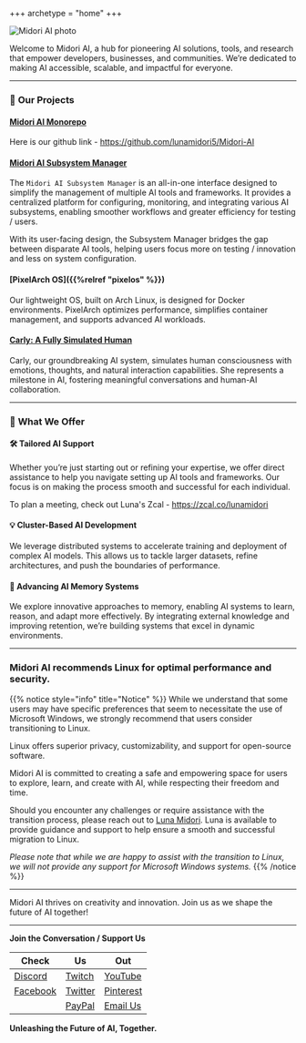 
+++
archetype = "home"
+++

![Midori AI photo](https://tea-cup.midori-ai.xyz/download/logo_color1.png)

Welcome to Midori AI, a hub for pioneering AI solutions, tools, and research that empower developers, businesses, and communities. We’re dedicated to making AI accessible, scalable, and impactful for everyone.

---

### 🚀 **Our Projects**

#### [Midori AI Monorepo](https://github.com/lunamidori5/Midori-AI)
Here is our github link - https://github.com/lunamidori5/Midori-AI

#### [Midori AI Subsystem Manager](/subsystem/manager)
The `Midori AI Subsystem Manager` is an all-in-one interface designed to simplify the management of multiple AI tools and frameworks. It provides a centralized platform for configuring, monitoring, and integrating various AI subsystems, enabling smoother workflows and greater efficiency for testing / users.

With its user-facing design, the Subsystem Manager bridges the gap between disparate AI tools, helping users focus more on testing / innovation and less on system configuration.

#### [PixelArch OS]({{%relref "pixelos" %}})
Our lightweight OS, built on Arch Linux, is designed for Docker environments. PixelArch optimizes performance, simplifies container management, and supports advanced AI workloads.

#### [Carly: A Fully Simulated Human](/about-us/carly-api)
Carly, our groundbreaking AI system, simulates human consciousness with emotions, thoughts, and natural interaction capabilities. She represents a milestone in AI, fostering meaningful conversations and human-AI collaboration.

---

### 🌟 **What We Offer**

#### 🛠️ **Tailored AI Support**
Whether you’re just starting out or refining your expertise, we offer direct assistance to help you navigate setting up AI tools and frameworks. Our focus is on making the process smooth and successful for each individual.

To plan a meeting, check out Luna's Zcal - https://zcal.co/lunamidori

#### 💡 **Cluster-Based AI Development**
We leverage distributed systems to accelerate training and deployment of complex AI models. This allows us to tackle larger datasets, refine architectures, and push the boundaries of performance.

#### 🧠 **Advancing AI Memory Systems**
We explore innovative approaches to memory, enabling AI systems to learn, reason, and adapt more effectively. By integrating external knowledge and improving retention, we’re building systems that excel in dynamic environments.

---

### Midori AI recommends Linux for optimal performance and security.

{{% notice style="info" title="Notice" %}}
While we understand that some users may have specific preferences that seem to necessitate the use of Microsoft Windows, we strongly recommend that users consider transitioning to Linux. 

Linux offers superior privacy, customizability, and support for open-source software.

Midori AI is committed to creating a safe and empowering space for users to explore, learn, and create with AI, while respecting their freedom and time.

Should you encounter any challenges or require assistance with the transition process, please reach out to [Luna Midori](https://zcal.co/lunamidori/move-to-linux). Luna is available to provide guidance and support to help ensure a smooth and successful migration to Linux.

*Please note that while we are happy to assist with the transition to Linux, we will not provide any support for Microsoft Windows systems.*
{{% /notice %}}

---

Midori AI thrives on creativity and innovation. Join us as we shape the future of AI together!

---

**Join the Conversation / Support Us**

|Check|Us|Out|
|---|---|---|
| [Discord](https://discord.gg/xdgCx3VyHU) | [Twitch](https://www.twitch.tv/luna_midori5) | [YouTube](https://www.youtube.com/channel/UCVQo4TxFJEoE5kccScY-xow) |
| [Facebook](https://www.facebook.com/TWLunagreen) | [Twitter](https://twitter.com/lunamidori5) | [Pinterest](https://www.pinterest.com/luna_midori5/) |
| | [PayPal](https://paypal.me/midoricookieclub?country.x=US&locale.x=en_US) | [Email Us](mailto:contact-us@midori-ai.xyz) |

**Unleashing the Future of AI, Together.**